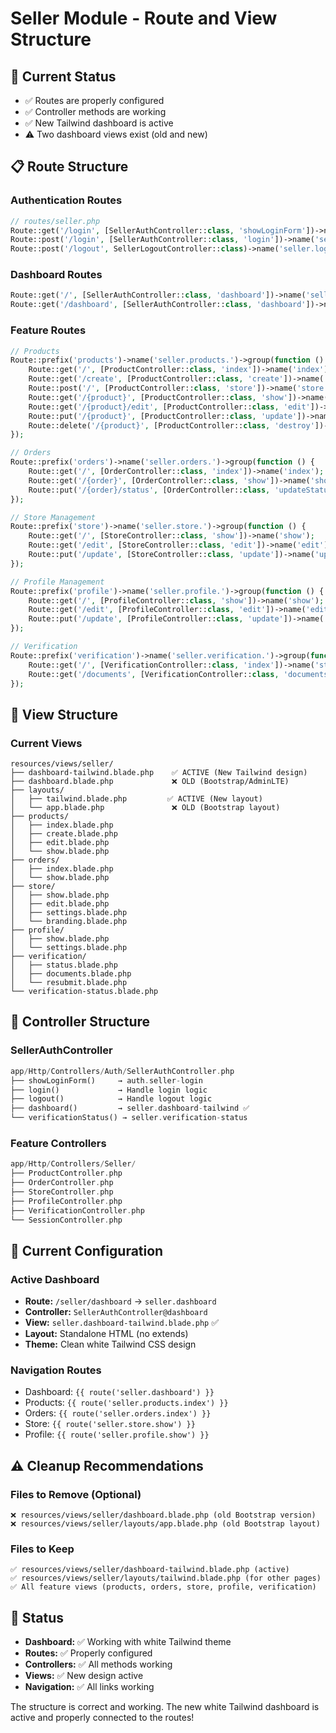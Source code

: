 # Seller Module - Route and View Structure

## 🎯 Current Status
- ✅ Routes are properly configured
- ✅ Controller methods are working
- ✅ New Tailwind dashboard is active
- ⚠️ Two dashboard views exist (old and new)

## 📋 Route Structure

### Authentication Routes
```php
// routes/seller.php
Route::get('/login', [SellerAuthController::class, 'showLoginForm'])->name('seller.login');
Route::post('/login', [SellerAuthController::class, 'login'])->name('seller.login.store');
Route::post('/logout', SellerLogoutController::class)->name('seller.logout');
```

### Dashboard Routes
```php
Route::get('/', [SellerAuthController::class, 'dashboard'])->name('seller.home');
Route::get('/dashboard', [SellerAuthController::class, 'dashboard'])->name('seller.dashboard');
```

### Feature Routes
```php
// Products
Route::prefix('products')->name('seller.products.')->group(function () {
    Route::get('/', [ProductController::class, 'index'])->name('index');
    Route::get('/create', [ProductController::class, 'create'])->name('create');
    Route::post('/', [ProductController::class, 'store'])->name('store');
    Route::get('/{product}', [ProductController::class, 'show'])->name('show');
    Route::get('/{product}/edit', [ProductController::class, 'edit'])->name('edit');
    Route::put('/{product}', [ProductController::class, 'update'])->name('update');
    Route::delete('/{product}', [ProductController::class, 'destroy'])->name('destroy');
});

// Orders
Route::prefix('orders')->name('seller.orders.')->group(function () {
    Route::get('/', [OrderController::class, 'index'])->name('index');
    Route::get('/{order}', [OrderController::class, 'show'])->name('show');
    Route::put('/{order}/status', [OrderController::class, 'updateStatus'])->name('update-status');
});

// Store Management
Route::prefix('store')->name('seller.store.')->group(function () {
    Route::get('/', [StoreController::class, 'show'])->name('show');
    Route::get('/edit', [StoreController::class, 'edit'])->name('edit');
    Route::put('/update', [StoreController::class, 'update'])->name('update');
});

// Profile Management
Route::prefix('profile')->name('seller.profile.')->group(function () {
    Route::get('/', [ProfileController::class, 'show'])->name('show');
    Route::get('/edit', [ProfileController::class, 'edit'])->name('edit');
    Route::put('/update', [ProfileController::class, 'update'])->name('update');
});

// Verification
Route::prefix('verification')->name('seller.verification.')->group(function () {
    Route::get('/', [VerificationController::class, 'index'])->name('status');
    Route::get('/documents', [VerificationController::class, 'documents'])->name('documents');
});
```

## 📁 View Structure

### Current Views
```
resources/views/seller/
├── dashboard-tailwind.blade.php    ✅ ACTIVE (New Tailwind design)
├── dashboard.blade.php             ❌ OLD (Bootstrap/AdminLTE)
├── layouts/
│   ├── tailwind.blade.php         ✅ ACTIVE (New layout)
│   └── app.blade.php               ❌ OLD (Bootstrap layout)
├── products/
│   ├── index.blade.php
│   ├── create.blade.php
│   ├── edit.blade.php
│   └── show.blade.php
├── orders/
│   ├── index.blade.php
│   └── show.blade.php
├── store/
│   ├── show.blade.php
│   ├── edit.blade.php
│   ├── settings.blade.php
│   └── branding.blade.php
├── profile/
│   ├── show.blade.php
│   └── settings.blade.php
├── verification/
│   ├── status.blade.php
│   ├── documents.blade.php
│   └── resubmit.blade.php
└── verification-status.blade.php
```

## 🎯 Controller Structure

### SellerAuthController
```php
app/Http/Controllers/Auth/SellerAuthController.php
├── showLoginForm()     → auth.seller-login
├── login()             → Handle login logic
├── logout()            → Handle logout logic
├── dashboard()         → seller.dashboard-tailwind ✅
└── verificationStatus() → seller.verification-status
```

### Feature Controllers
```php
app/Http/Controllers/Seller/
├── ProductController.php
├── OrderController.php
├── StoreController.php
├── ProfileController.php
├── VerificationController.php
└── SessionController.php
```

## 🔧 Current Configuration

### Active Dashboard
- **Route:** `/seller/dashboard` → `seller.dashboard`
- **Controller:** `SellerAuthController@dashboard`
- **View:** `seller.dashboard-tailwind.blade.php` ✅
- **Layout:** Standalone HTML (no extends)
- **Theme:** Clean white Tailwind CSS design

### Navigation Routes
- Dashboard: `{{ route('seller.dashboard') }}`
- Products: `{{ route('seller.products.index') }}`
- Orders: `{{ route('seller.orders.index') }}`
- Store: `{{ route('seller.store.show') }}`
- Profile: `{{ route('seller.profile.show') }}`

## ⚠️ Cleanup Recommendations

### Files to Remove (Optional)
```
❌ resources/views/seller/dashboard.blade.php (old Bootstrap version)
❌ resources/views/seller/layouts/app.blade.php (old Bootstrap layout)
```

### Files to Keep
```
✅ resources/views/seller/dashboard-tailwind.blade.php (active)
✅ resources/views/seller/layouts/tailwind.blade.php (for other pages)
✅ All feature views (products, orders, store, profile, verification)
```

## 🚀 Status
- **Dashboard:** ✅ Working with white Tailwind theme
- **Routes:** ✅ Properly configured
- **Controllers:** ✅ All methods working
- **Views:** ✅ New design active
- **Navigation:** ✅ All links working

The structure is correct and working. The new white Tailwind dashboard is active and properly connected to the routes!

